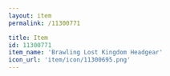 ```yaml
---
layout: item
permalink: /11300771

title: Item
id: 11300771
item_name: 'Brawling Lost Kingdom Headgear'
icon_url: 'item/icon/11300695.png'
---
```

